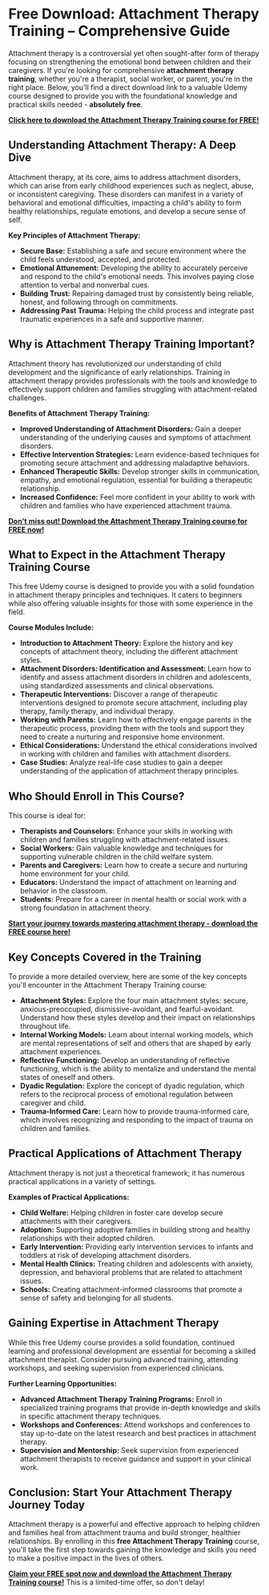# Free Download: Attachment Therapy Training – Comprehensive Guide

Attachment therapy is a controversial yet often sought-after form of therapy focusing on strengthening the emotional bond between children and their caregivers. If you're looking for comprehensive **attachment therapy training**, whether you're a therapist, social worker, or parent, you're in the right place.  Below, you’ll find a direct download link to a valuable Udemy course designed to provide you with the foundational knowledge and practical skills needed - **absolutely free**.

[**Click here to download the Attachment Therapy Training course for FREE!**](https://udemywork.com/attachment-therapy-training)

## Understanding Attachment Therapy: A Deep Dive

Attachment therapy, at its core, aims to address attachment disorders, which can arise from early childhood experiences such as neglect, abuse, or inconsistent caregiving. These disorders can manifest in a variety of behavioral and emotional difficulties, impacting a child's ability to form healthy relationships, regulate emotions, and develop a secure sense of self.

**Key Principles of Attachment Therapy:**

*   **Secure Base:** Establishing a safe and secure environment where the child feels understood, accepted, and protected.
*   **Emotional Attunement:**  Developing the ability to accurately perceive and respond to the child's emotional needs.  This involves paying close attention to verbal and nonverbal cues.
*   **Building Trust:**  Repairing damaged trust by consistently being reliable, honest, and following through on commitments.
*   **Addressing Past Trauma:** Helping the child process and integrate past traumatic experiences in a safe and supportive manner.

## Why is Attachment Therapy Training Important?

Attachment theory has revolutionized our understanding of child development and the significance of early relationships. Training in attachment therapy provides professionals with the tools and knowledge to effectively support children and families struggling with attachment-related challenges.

**Benefits of Attachment Therapy Training:**

*   **Improved Understanding of Attachment Disorders:** Gain a deeper understanding of the underlying causes and symptoms of attachment disorders.
*   **Effective Intervention Strategies:** Learn evidence-based techniques for promoting secure attachment and addressing maladaptive behaviors.
*   **Enhanced Therapeutic Skills:**  Develop stronger skills in communication, empathy, and emotional regulation, essential for building a therapeutic relationship.
*   **Increased Confidence:**  Feel more confident in your ability to work with children and families who have experienced attachment trauma.

[**Don't miss out! Download the Attachment Therapy Training course for FREE now!**](https://udemywork.com/attachment-therapy-training)

## What to Expect in the Attachment Therapy Training Course

This free Udemy course is designed to provide you with a solid foundation in attachment therapy principles and techniques. It caters to beginners while also offering valuable insights for those with some experience in the field.

**Course Modules Include:**

*   **Introduction to Attachment Theory:**  Explore the history and key concepts of attachment theory, including the different attachment styles.
*   **Attachment Disorders: Identification and Assessment:** Learn how to identify and assess attachment disorders in children and adolescents, using standardized assessments and clinical observations.
*   **Therapeutic Interventions:** Discover a range of therapeutic interventions designed to promote secure attachment, including play therapy, family therapy, and individual therapy.
*   **Working with Parents:**  Learn how to effectively engage parents in the therapeutic process, providing them with the tools and support they need to create a nurturing and responsive home environment.
*   **Ethical Considerations:**  Understand the ethical considerations involved in working with children and families with attachment disorders.
*   **Case Studies:**  Analyze real-life case studies to gain a deeper understanding of the application of attachment therapy principles.

## Who Should Enroll in This Course?

This course is ideal for:

*   **Therapists and Counselors:**  Enhance your skills in working with children and families struggling with attachment-related issues.
*   **Social Workers:**  Gain valuable knowledge and techniques for supporting vulnerable children in the child welfare system.
*   **Parents and Caregivers:**  Learn how to create a secure and nurturing home environment for your child.
*   **Educators:**  Understand the impact of attachment on learning and behavior in the classroom.
*   **Students:**  Prepare for a career in mental health or social work with a strong foundation in attachment theory.

[**Start your journey towards mastering attachment therapy - download the FREE course here!**](https://udemywork.com/attachment-therapy-training)

## Key Concepts Covered in the Training

To provide a more detailed overview, here are some of the key concepts you'll encounter in the Attachment Therapy Training course:

*   **Attachment Styles:** Explore the four main attachment styles: secure, anxious-preoccupied, dismissive-avoidant, and fearful-avoidant.  Understand how these styles develop and their impact on relationships throughout life.
*   **Internal Working Models:** Learn about internal working models, which are mental representations of self and others that are shaped by early attachment experiences.
*   **Reflective Functioning:**  Develop an understanding of reflective functioning, which is the ability to mentalize and understand the mental states of oneself and others.
*   **Dyadic Regulation:**  Explore the concept of dyadic regulation, which refers to the reciprocal process of emotional regulation between caregiver and child.
*   **Trauma-Informed Care:**  Learn how to provide trauma-informed care, which involves recognizing and responding to the impact of trauma on children and families.

## Practical Applications of Attachment Therapy

Attachment therapy is not just a theoretical framework; it has numerous practical applications in a variety of settings.

**Examples of Practical Applications:**

*   **Child Welfare:**  Helping children in foster care develop secure attachments with their caregivers.
*   **Adoption:**  Supporting adoptive families in building strong and healthy relationships with their adopted children.
*   **Early Intervention:**  Providing early intervention services to infants and toddlers at risk of developing attachment disorders.
*   **Mental Health Clinics:**  Treating children and adolescents with anxiety, depression, and behavioral problems that are related to attachment issues.
*   **Schools:**  Creating attachment-informed classrooms that promote a sense of safety and belonging for all students.

## Gaining Expertise in Attachment Therapy

While this free Udemy course provides a solid foundation, continued learning and professional development are essential for becoming a skilled attachment therapist. Consider pursuing advanced training, attending workshops, and seeking supervision from experienced clinicians.

**Further Learning Opportunities:**

*   **Advanced Attachment Therapy Training Programs:**  Enroll in specialized training programs that provide in-depth knowledge and skills in specific attachment therapy techniques.
*   **Workshops and Conferences:**  Attend workshops and conferences to stay up-to-date on the latest research and best practices in attachment therapy.
*   **Supervision and Mentorship:**  Seek supervision from experienced attachment therapists to receive guidance and support in your clinical work.

## Conclusion: Start Your Attachment Therapy Journey Today

Attachment therapy is a powerful and effective approach to helping children and families heal from attachment trauma and build stronger, healthier relationships. By enrolling in this **free Attachment Therapy Training** course, you'll take the first step towards gaining the knowledge and skills you need to make a positive impact in the lives of others.

[**Claim your FREE spot now and download the Attachment Therapy Training course!**](https://udemywork.com/attachment-therapy-training) This is a limited-time offer, so don't delay!
